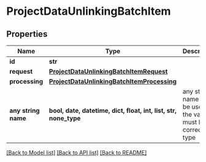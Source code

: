 # ProjectDataUnlinkingBatchItem


## Properties
Name | Type | Description | Notes
------------ | ------------- | ------------- | -------------
**id** | **str** |  | 
**request** | [**ProjectDataUnlinkingBatchItemRequest**](ProjectDataUnlinkingBatchItemRequest.md) |  | 
**processing** | [**ProjectDataUnlinkingBatchItemProcessing**](ProjectDataUnlinkingBatchItemProcessing.md) |  | 
**any string name** | **bool, date, datetime, dict, float, int, list, str, none_type** | any string name can be used but the value must be the correct type | [optional]

[[Back to Model list]](../README.md#documentation-for-models) [[Back to API list]](../README.md#documentation-for-api-endpoints) [[Back to README]](../README.md)


